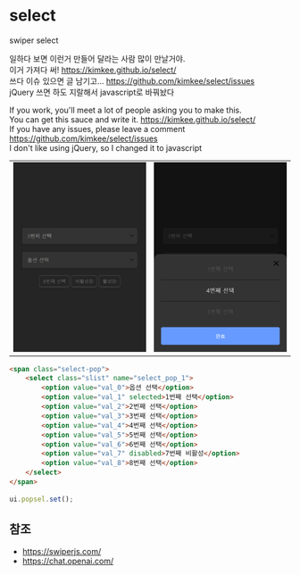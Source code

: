 # select
swiper select

일하다 보면 이런거 만들어 달라는 사람 많이 만날거야. <br>
이거 가져다 써!   https://kimkee.github.io/select/<br>
쓰다 이슈 있으면 글 남기고...  https://github.com/kimkee/select/issues <br>
jQuery 쓰면 하도 지랄해서   javascript로 바꿔놨다

If you work, you'll meet a lot of people asking you to make this.<br>
You can get this sauce and write it.   https://kimkee.github.io/select/<br>
If you have any issues, please leave a comment  https://github.com/kimkee/select/issues <br>
I don't like using jQuery, so I changed it to javascript


<div style="max-width: 700px">
    <table cellpadding="0" cellspacing="0">
        <tbody>
            <tr>
                <td><img src="./img/ss_01.png"> </td>
                <td><img src="./img/ss_02.png"></td>
            </tr>
        </tbody>
    </table>
</div>

<!-- | 1 | 2 |
| :---: | :---: |
| <img src="./img/ss_01.png"> | <img src="./img/ss_02.png"> | -->


``` html
<span class="select-pop">
    <select class="slist" name="select_pop_1">
        <option value="val_0">옵션 선택</option>
        <option value="val_1" selected>1번째 선택</option>
        <option value="val_2">2번째 선택</option>
        <option value="val_3">3번째 선택</option>
        <option value="val_4">4번째 선택</option>
        <option value="val_5">5번째 선택</option>
        <option value="val_6">6번째 선택</option>
        <option value="val_7" disabled>7번째 비활성</option>
        <option value="val_8">8번째 선택</option>
    </select>
</span>
```

``` js
ui.popsel.set();
```

## 참조

- https://swiperjs.com/
- https://chat.openai.com/


